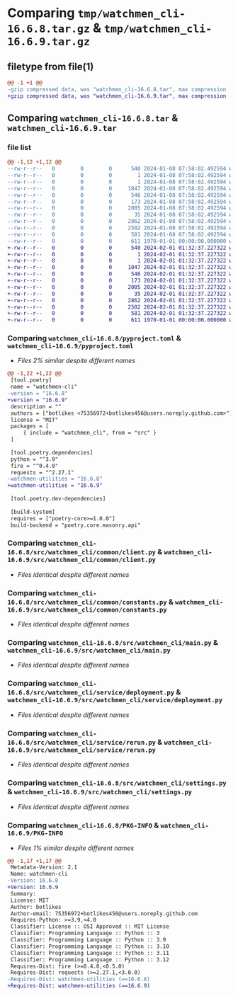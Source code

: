 # Comparing `tmp/watchmen_cli-16.6.8.tar.gz` & `tmp/watchmen_cli-16.6.9.tar.gz`

## filetype from file(1)

```diff
@@ -1 +1 @@
-gzip compressed data, was "watchmen_cli-16.6.8.tar", max compression
+gzip compressed data, was "watchmen_cli-16.6.9.tar", max compression
```

## Comparing `watchmen_cli-16.6.8.tar` & `watchmen_cli-16.6.9.tar`

### file list

```diff
@@ -1,12 +1,12 @@
--rw-r--r--   0        0        0      540 2024-01-08 07:58:02.492594 watchmen_cli-16.6.8/pyproject.toml
--rw-r--r--   0        0        0        1 2024-01-08 07:58:02.492594 watchmen_cli-16.6.8/src/watchmen_cli/__init__.py
--rw-r--r--   0        0        0        1 2024-01-08 07:58:02.492594 watchmen_cli-16.6.8/src/watchmen_cli/common/__init__.py
--rw-r--r--   0        0        0     1847 2024-01-08 07:58:02.492594 watchmen_cli-16.6.8/src/watchmen_cli/common/client.py
--rw-r--r--   0        0        0      546 2024-01-08 07:58:02.492594 watchmen_cli-16.6.8/src/watchmen_cli/common/constants.py
--rw-r--r--   0        0        0      173 2024-01-08 07:58:02.492594 watchmen_cli-16.6.8/src/watchmen_cli/common/exception.py
--rw-r--r--   0        0        0     2005 2024-01-08 07:58:02.492594 watchmen_cli-16.6.8/src/watchmen_cli/main.py
--rw-r--r--   0        0        0       35 2024-01-08 07:58:02.492594 watchmen_cli-16.6.8/src/watchmen_cli/service/__init__.py
--rw-r--r--   0        0        0     2862 2024-01-08 07:58:02.492594 watchmen_cli-16.6.8/src/watchmen_cli/service/deployment.py
--rw-r--r--   0        0        0     2502 2024-01-08 07:58:02.492594 watchmen_cli-16.6.8/src/watchmen_cli/service/rerun.py
--rw-r--r--   0        0        0      581 2024-01-08 07:58:02.492594 watchmen_cli-16.6.8/src/watchmen_cli/settings.py
--rw-r--r--   0        0        0      611 1970-01-01 00:00:00.000000 watchmen_cli-16.6.8/PKG-INFO
+-rw-r--r--   0        0        0      540 2024-02-01 01:32:37.227322 watchmen_cli-16.6.9/pyproject.toml
+-rw-r--r--   0        0        0        1 2024-02-01 01:32:37.227322 watchmen_cli-16.6.9/src/watchmen_cli/__init__.py
+-rw-r--r--   0        0        0        1 2024-02-01 01:32:37.227322 watchmen_cli-16.6.9/src/watchmen_cli/common/__init__.py
+-rw-r--r--   0        0        0     1847 2024-02-01 01:32:37.227322 watchmen_cli-16.6.9/src/watchmen_cli/common/client.py
+-rw-r--r--   0        0        0      546 2024-02-01 01:32:37.227322 watchmen_cli-16.6.9/src/watchmen_cli/common/constants.py
+-rw-r--r--   0        0        0      173 2024-02-01 01:32:37.227322 watchmen_cli-16.6.9/src/watchmen_cli/common/exception.py
+-rw-r--r--   0        0        0     2005 2024-02-01 01:32:37.227322 watchmen_cli-16.6.9/src/watchmen_cli/main.py
+-rw-r--r--   0        0        0       35 2024-02-01 01:32:37.227322 watchmen_cli-16.6.9/src/watchmen_cli/service/__init__.py
+-rw-r--r--   0        0        0     2862 2024-02-01 01:32:37.227322 watchmen_cli-16.6.9/src/watchmen_cli/service/deployment.py
+-rw-r--r--   0        0        0     2502 2024-02-01 01:32:37.227322 watchmen_cli-16.6.9/src/watchmen_cli/service/rerun.py
+-rw-r--r--   0        0        0      581 2024-02-01 01:32:37.227322 watchmen_cli-16.6.9/src/watchmen_cli/settings.py
+-rw-r--r--   0        0        0      611 1970-01-01 00:00:00.000000 watchmen_cli-16.6.9/PKG-INFO
```

### Comparing `watchmen_cli-16.6.8/pyproject.toml` & `watchmen_cli-16.6.9/pyproject.toml`

 * *Files 2% similar despite different names*

```diff
@@ -1,22 +1,22 @@
 [tool.poetry]
 name = "watchmen-cli"
-version = "16.6.8"
+version = "16.6.9"
 description = ""
 authors = ["botlikes <75356972+botlikes456@users.noreply.github.com>"]
 license = "MIT"
 packages = [
     { include = "watchmen_cli", from = "src" }
 ]
 
 [tool.poetry.dependencies]
 python = "^3.9"
 fire = "^0.4.0"
 requests = "^2.27.1"
-watchmen-utilities = "16.6.8"
+watchmen-utilities = "16.6.9"
 
 [tool.poetry.dev-dependencies]
 
 [build-system]
 requires = ["poetry-core>=1.0.0"]
 build-backend = "poetry.core.masonry.api"
```

### Comparing `watchmen_cli-16.6.8/src/watchmen_cli/common/client.py` & `watchmen_cli-16.6.9/src/watchmen_cli/common/client.py`

 * *Files identical despite different names*

### Comparing `watchmen_cli-16.6.8/src/watchmen_cli/common/constants.py` & `watchmen_cli-16.6.9/src/watchmen_cli/common/constants.py`

 * *Files identical despite different names*

### Comparing `watchmen_cli-16.6.8/src/watchmen_cli/main.py` & `watchmen_cli-16.6.9/src/watchmen_cli/main.py`

 * *Files identical despite different names*

### Comparing `watchmen_cli-16.6.8/src/watchmen_cli/service/deployment.py` & `watchmen_cli-16.6.9/src/watchmen_cli/service/deployment.py`

 * *Files identical despite different names*

### Comparing `watchmen_cli-16.6.8/src/watchmen_cli/service/rerun.py` & `watchmen_cli-16.6.9/src/watchmen_cli/service/rerun.py`

 * *Files identical despite different names*

### Comparing `watchmen_cli-16.6.8/src/watchmen_cli/settings.py` & `watchmen_cli-16.6.9/src/watchmen_cli/settings.py`

 * *Files identical despite different names*

### Comparing `watchmen_cli-16.6.8/PKG-INFO` & `watchmen_cli-16.6.9/PKG-INFO`

 * *Files 1% similar despite different names*

```diff
@@ -1,17 +1,17 @@
 Metadata-Version: 2.1
 Name: watchmen-cli
-Version: 16.6.8
+Version: 16.6.9
 Summary: 
 License: MIT
 Author: botlikes
 Author-email: 75356972+botlikes456@users.noreply.github.com
 Requires-Python: >=3.9,<4.0
 Classifier: License :: OSI Approved :: MIT License
 Classifier: Programming Language :: Python :: 3
 Classifier: Programming Language :: Python :: 3.9
 Classifier: Programming Language :: Python :: 3.10
 Classifier: Programming Language :: Python :: 3.11
 Classifier: Programming Language :: Python :: 3.12
 Requires-Dist: fire (>=0.4.0,<0.5.0)
 Requires-Dist: requests (>=2.27.1,<3.0.0)
-Requires-Dist: watchmen-utilities (==16.6.8)
+Requires-Dist: watchmen-utilities (==16.6.9)
```

